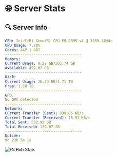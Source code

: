 # 🌐 Server Stats
## 🔍 Server Info
```yaml
CPU: Intel(R) Xeon(R) CPU E5-2699 v4 @ 1389.14MHz
CPU Usage: 7.70%
Cores: 44P | 88T
-----------------------------------
Memory:
Current Usage: 8.22 GB/503.74 GB
Available: 492.07 GB
-----------------------------------
Disk:
Current Usage: 26.30 GB/1.71 TB
Free: 1.60 TB
-----------------------------------
GPU:
No GPU detected
-----------------------------------
Network:
Current Transfer (Sent): 999.86 KB/s
Current Transfer (Received): 75.51 KB/s
Total Sent: 532.92 GB
Total Received: 122.67 GB
-----------------------------------
Uptime:
9d 23h 5m 1s
```
![GitHub Stats](https://img.shields.io/badge/Updated-2025-04-29_16:13:49-blue)